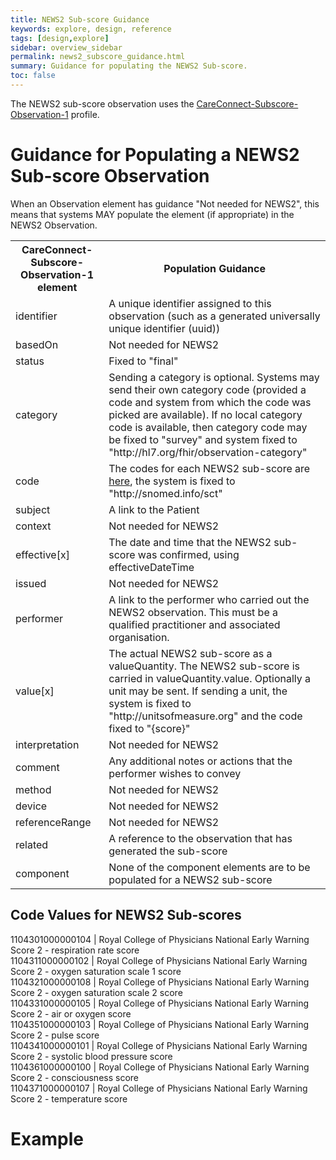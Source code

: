 ```yaml
---
title: NEWS2 Sub-score Guidance
keywords: explore, design, reference
tags: [design,explore]
sidebar: overview_sidebar
permalink: news2_subscore_guidance.html
summary: Guidance for populating the NEWS2 Sub-score.
toc: false
---
```


The NEWS2 sub-score observation uses the <a href="https://fhir.hl7.org.uk/STU3/StructureDefinition/CareConnect-Subscore-Observation-1">CareConnect-Subscore-Observation-1</a> profile.

# Guidance for Populating a NEWS2 Sub-score Observation #

When an Observation element has guidance "Not needed for NEWS2", this means that systems MAY populate the element (if appropriate) in the NEWS2 Observation.

<table>
<tr><th>CareConnect-Subscore-Observation-1 element</th><th>Population Guidance</th></tr>
<tr><td>identifier</td><td>A unique identifier assigned to this observation (such as a generated universally unique identifier (uuid))</td></tr>
<tr><td>basedOn</td><td>Not needed for NEWS2</td></tr>
<tr><td>status</td><td>Fixed to "final"</td></tr>
<tr><td>category</td><td>Sending a category is optional. Systems may send their own category code (provided a code and system from which the code was picked are available). If no local category code is available, then category code may be fixed to "survey" and system fixed to "http://hl7.org/fhir/observation-category"</td></tr>
<tr><td>code</td><td>The codes for each NEWS2 sub-score are <a href="#code-values-for-news2-sub-scores">here</a>, the system is fixed to "http://snomed.info/sct"</td></tr>
<tr><td>subject</td><td>A link to the Patient</td></tr>
<tr><td>context</td><td>Not needed for NEWS2</td></tr>
<tr><td>effective[x]</td><td>The date and time that the NEWS2 sub-score was confirmed, using effectiveDateTime</td></tr>
<tr><td>issued</td><td>Not needed for NEWS2</td></tr>
<tr><td>performer</td><td>A link to the performer who carried out the NEWS2 observation. This must be a qualified practitioner and associated organisation.</td></tr>
<tr><td>value[x]</td><td>The actual NEWS2 sub-score as a valueQuantity. The NEWS2 sub-score is carried in valueQuantity.value. Optionally a unit may be sent. If sending a unit, the system is fixed to "http://unitsofmeasure.org" and the code fixed to "{score}"</td></tr>
<tr><td>interpretation</td><td>Not needed for NEWS2</td></tr>
<tr><td>comment</td><td>Any additional notes or actions that the performer wishes to convey</td></tr>
<tr><td>method</td><td>Not needed for NEWS2</td></tr>
<tr><td>device</td><td>Not needed for NEWS2</td></tr>
<tr><td>referenceRange</td><td>Not needed for NEWS2</td></tr>
<tr><td>related</td><td>A reference to the observation that has generated the sub-score</td></tr>
<tr><td>component</td><td>None of the component elements are to be populated for a NEWS2 sub-score</td></tr>
</table>

## Code Values for NEWS2 Sub-scores ##
1104301000000104 | Royal College of Physicians National Early Warning Score 2 - respiration rate score  <br/>
1104311000000102 | Royal College of Physicians National Early Warning Score 2 - oxygen saturation scale 1 score <br/>
1104321000000108 | Royal College of Physicians National Early Warning Score 2 - oxygen saturation scale 2 score <br/>
1104331000000105 | Royal College of Physicians National Early Warning Score 2 - air or oxygen score <br/>
1104351000000103 | Royal College of Physicians National Early Warning Score 2 - pulse score <br/>
1104341000000101 | Royal College of Physicians National Early Warning Score 2 - systolic blood pressure score <br/>
1104361000000100 | Royal College of Physicians National Early Warning Score 2 - consciousness score <br/>
1104371000000107 | Royal College of Physicians National Early Warning Score 2 - temperature score

# Example #

<script src="https://gist.github.com/IOPS-DEV/3afd69d2baa1b48bb2cd65d5c8c429f4.js"></script>


